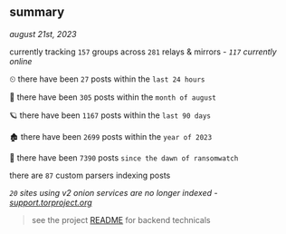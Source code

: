
## summary
_august 21st, 2023_

currently tracking `157` groups across `281` relays & mirrors - _`117` currently online_

⏲ there have been `27` posts within the `last 24 hours`

🦈 there have been `305` posts within the `month of august`

🪐 there have been `1167` posts within the `last 90 days`

🏚 there have been `2699` posts within the `year of 2023`

🦕 there have been `7390` posts `since the dawn of ransomwatch`

there are `87` custom parsers indexing posts

_`20` sites using v2 onion services are no longer indexed - [support.torproject.org](https://support.torproject.org/onionservices/v2-deprecation/)_

> see the project [README](https://github.com/joshhighet/ransomwatch#ransomwatch--) for backend technicals
